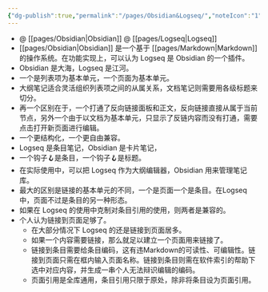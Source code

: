 ```yaml
---
{"dg-publish":true,"permalink":"/pages/Obsidian&Logseq/","noteIcon":"1","created":"2023-06-13T15:18:50.122+08:00","updated":""}
---
```


- @ [[pages/Obsidian\|Obsidian]] @ [[pages/Logseq\|Logseq]]
- [[pages/Obsidian\|Obsidian]] 是一个基于 [[pages/Markdown\|Markdown]] 的操作系统。在功能实现上，可以认为 Logseq 是 Obsidian 的一个插件。
- Obsidian 是大海，Logseq 是江河。
- 一个是列表项为基本单元，一个页面为基本单元。
- 大纲笔记适合灵活组织列表项之间的从属关系，文档笔记则需要用各级标题来切分。
- 再一个区别在于，一个打通了反向链接面板和正文，反向链接直接从属于当前节点，另外一个由于以文档为基本单元，只显示了反链内容而没有打通，需要点击打开新页面进行编辑。
- 一个更结构化，一个更自由兼容。
- Logseq 是条目笔记，Obsidian 是卡片笔记，
- 一个钩子🪝是条目，一个钩子🪝是标题。
- 在实际使用中，可以把 Logseq 作为大纲编辑器，Obsidian 用来管理笔记库。
- 最大的区别是链接的基本单元的不同，一个是页面一个是条目。在Logseq中，页面不过是条目的另一种形态。
- 如果在 Logseq 的使用中克制对条目引用的使用，则两者是兼容的。
- 个人认为链接到页面足够了。
	- 在大部分情况下 Logseq 的还是链接到页面居多。
	- 如果一个内容需要链接，那么就足以建立一个页面用来链接了。
	- 链接到条目需要给条目编码，这有违Markdown的可读性、可编辑性。链接到页面只需在框内输入页面名称。链接到条目则需在软件索引的帮助下选中对应内容，并生成一串个人无法辩识编辑的编码。
	- 页面引用是全库通用，条目引用只限于原处，除非将条目设为页面引用。
